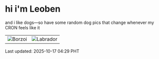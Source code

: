 # hi i'm Leoben

and i like dogs—so have some random dog pics that change whenever my CRON feels like it

|  |  |
|--------|----------|
| ![Borzoi](https://random-dog-vercel.vercel.app/api/random-borzoi?v=1760646588) | ![Labrador](https://random-dog-vercel.vercel.app/api/random-labrador?v=1760646588) |

Last updated: 2025-10-17 04:29 PHT
